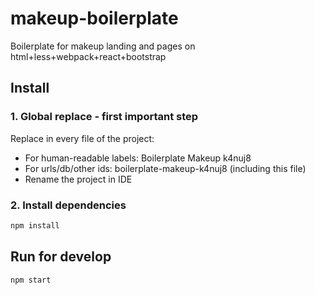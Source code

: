 # makeup-boilerplate
Boilerplate for makeup landing and pages on html+less+webpack+react+bootstrap

## Install

### 1. Global replace - first important step

Replace in every file of the project:

- For human-readable labels: Boilerplate Makeup k4nuj8
- For urls/db/other ids: boilerplate-makeup-k4nuj8 (including this file)
- Rename the project in IDE

### 2. Install dependencies

```sh
npm install
```

## Run for develop

```
npm start
```